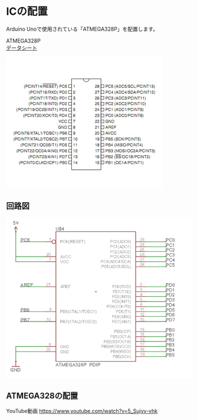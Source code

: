 # ICの配置

Arduino Unoで使用されている「ATMEGA328P」を配置します。

ATMEGA328P
<br>
[データシート](
http://www.atmel.com/images/Atmel-8271-8-bit-AVR-Microcontroller-ATmega48A-48PA-88A-88PA-168A-168PA-328-328P_datasheet_Complete.pdf)

![](./img/pin_all.png)

## 回路図

![](./img/schematic_mpu.png)

## ATMEGA328の配置

YouTube動画 https://www.youtube.com/watch?v=5_Sujyv-vhk










